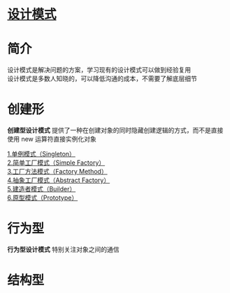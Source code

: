 [设计模式](https://github.com/ChinesePowerful/gof23)
=======

# 简介

设计模式是解决问题的方案，学习现有的设计模式可以做到经验复用
<br>
设计模式是多数人知晓的，可以降低沟通的成本，不需要了解底层细节

# 创建形
**创建型设计模式** 提供了一种在创建对象的同时隐藏创建逻辑的方式，而不是直接使用 new 运算符直接实例化对象

[1.单例模式（Singleton）](https://github.com/ChinesePowerful/gof23/tree/master/src/singleton)
<br>
[2.简单工厂模式（Simple Factory）](https://github.com/ChinesePowerful/gof23/tree/master/src/simple_factory)
<br>
[3.工厂方法模式（Factory Method）](https://github.com/ChinesePowerful/gof23/tree/master/src/factory_method)
<br>
[4.抽象工厂模式（Abstract Factory）](https://github.com/ChinesePowerful/gof23/tree/master/src/abstract_factory)
<br>
[5.建造者模式（Builder）](https://github.com/ChinesePowerful/gof23/tree/master/src/builder)
<br>
[6.原型模式（Prototype）](https://github.com/ChinesePowerful/gof23/tree/master/src/prototype)

# 行为型
**行为型设计模式** 特别关注对象之间的通信

# 结构型